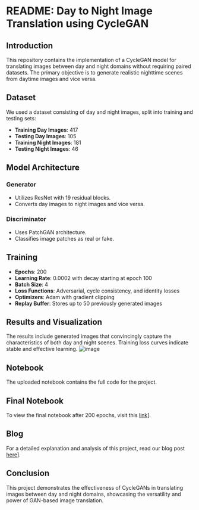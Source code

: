 # README: Day to Night Image Translation using CycleGAN

## Introduction

This repository contains the implementation of a CycleGAN model for translating images between day and night domains without requiring paired datasets. The primary objective is to generate realistic nighttime scenes from daytime images and vice versa.

## Dataset

We used a dataset consisting of day and night images, split into training and testing sets:

- **Training Day Images**: 417
- **Testing Day Images**: 105
- **Training Night Images**: 181
- **Testing Night Images**: 46

## Model Architecture

### Generator

- Utilizes ResNet with 19 residual blocks.
- Converts day images to night images and vice versa.

### Discriminator

- Uses PatchGAN architecture.
- Classifies image patches as real or fake.

## Training

- **Epochs**: 200
- **Learning Rate**: 0.0002 with decay starting at epoch 100
- **Batch Size**: 4
- **Loss Functions**: Adversarial, cycle consistency, and identity losses
- **Optimizers**: Adam with gradient clipping
- **Replay Buffer**: Stores up to 50 previously generated images

## Results and Visualization

The results include generated images that convincingly capture the characteristics of both day and night scenes. Training loss curves indicate stable and effective learning.
![image](https://github.com/bahetiaditi/cyclegan/assets/73452048/39e50159-3867-40d2-ae31-2047ae256053)


## Notebook

The uploaded notebook contains the full code for the project.

## Final Notebook

To view the final notebook after 200 epochs, visit this [link]([https://www.kaggle.com/aditibaheti/cyclegan-daynight)].

## Blog

For a detailed explanation and analysis of this project, read our blog post [here]([https://dev.to/aditi_baheti_f4a40487a091/from-day-to-night-building-a-cyclegan-for-image-translation-3pjd)].

## Conclusion

This project demonstrates the effectiveness of CycleGANs in translating images between day and night domains, showcasing the versatility and power of GAN-based image translation.
